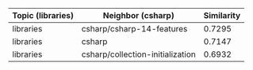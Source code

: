 | Topic (libraries) | Neighbor (csharp) | Similarity |
|-------------|-------------------|------------|
| libraries | csharp/csharp-14-features | 0.7295 |
| libraries | csharp | 0.7147 |
| libraries | csharp/collection-initialization | 0.6932 |
